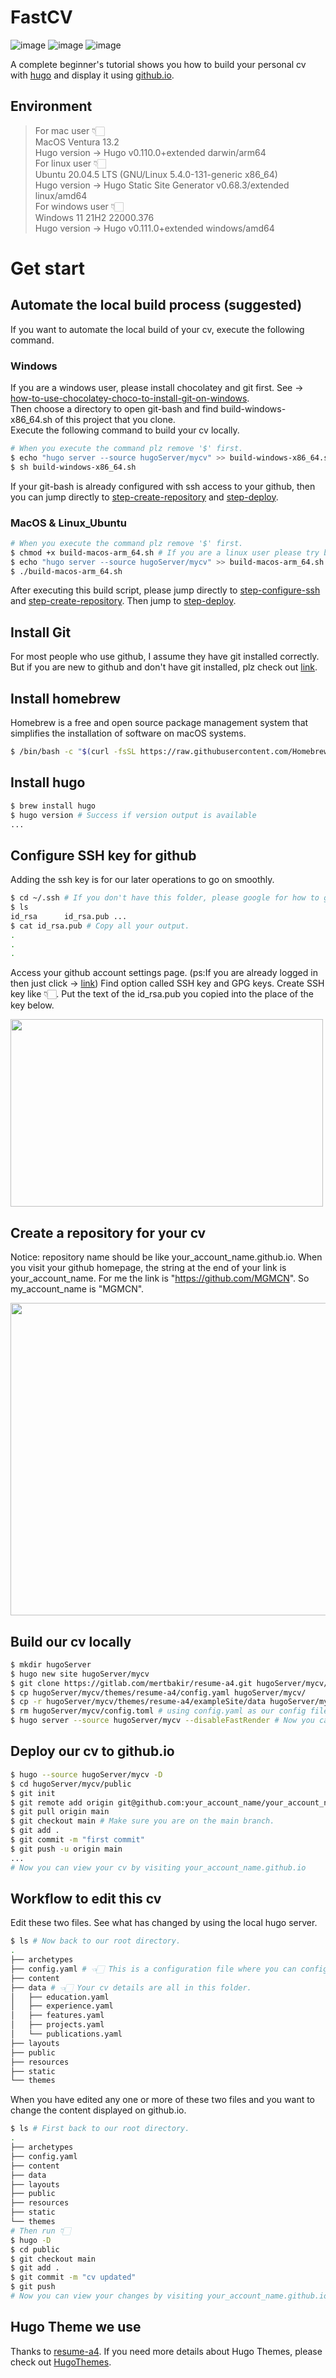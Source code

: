 # FastCV
![image](https://img.shields.io/github/actions/workflow/status/MGMCN/FastCV/actions.yml?logo=github)
![image](https://img.shields.io/github/last-commit/MGMCN/FastCV?logo=github)
![image](https://img.shields.io/github/license/MGMCN/FastCV)

A complete beginner's tutorial shows you how to build your personal cv with [hugo](https://github.com/gohugoio/hugo) and display it using [github.io](https://docs.github.com/en/pages).
## Environment
> For mac user 👇🏻  
> MacOS Ventura 13.2  
> Hugo version -> Hugo v0.110.0+extended darwin/arm64   
> For linux user 👇🏻  
> Ubuntu 20.04.5 LTS (GNU/Linux 5.4.0-131-generic x86_64)  
> Hugo version -> Hugo Static Site Generator v0.68.3/extended linux/amd64    
> For windows user 👇🏻  
> Windows 11 21H2 22000.376  
> Hugo version -> Hugo v0.111.0+extended windows/amd64
# Get start
## Automate the local build process (suggested)
If you want to automate the local build of your cv, execute the following command.
### Windows
If you are a windows user, please install chocolatey and git first. See -> [how-to-use-chocolatey-choco-to-install-git-on-windows](https://www.geeksforgeeks.org/how-to-use-chocolatey-choco-to-install-git-on-windows/).   
Then choose a directory to open git-bash and find build-windows-x86_64.sh of this project that you clone.  
Execute the following command to build your cv locally.  
```Bash
# When you execute the command plz remove '$' first.
$ echo "hugo server --source hugoServer/mycv" >> build-windows-x86_64.sh
$ sh build-windows-x86_64.sh
```
If your git-bash is already configured with ssh access to your github, then you can jump directly to [step-create-repository](#createrepository) and [step-deploy](#deploy).
### MacOS & Linux_Ubuntu
```Bash
# When you execute the command plz remove '$' first.
$ chmod +x build-macos-arm_64.sh # If you are a linux user please try build-linux-x86_64.sh
$ echo "hugo server --source hugoServer/mycv" >> build-macos-arm_64.sh
$ ./build-macos-arm_64.sh
```
After executing this build script, please jump directly to [step-configure-ssh](#configuressh) and [step-create-repository](#createrepository). Then jump to [step-deploy](#deploy).
## Install Git
For most people who use github, I assume they have git installed correctly. But if you are new to github and don't have git installed, plz check out [link](https://git-scm.com/download/mac).
## Install homebrew
Homebrew is a free and open source package management system that simplifies the installation of software on macOS systems.
```Bash
$ /bin/bash -c "$(curl -fsSL https://raw.githubusercontent.com/Homebrew/install/master/install.sh)"
```
## Install hugo
```Bash
$ brew install hugo
$ hugo version # Success if version output is available
...
```
## <a name="configuressh">Configure SSH key for github</a>
Adding the ssh key is for our later operations to go on smoothly.
```Bash
$ cd ~/.ssh # If you don't have this folder, please google for how to generate ssh key.
$ ls
id_rsa		id_rsa.pub ...
$ cat id_rsa.pub # Copy all your output.
.
.
.
```
Access your github account settings page. (ps:If you are already logged in then just click -> [link](https://github.com/settings/keys)) Find option called SSH key and GPG keys. Create SSH key like 👇🏻. Put the text of the id_rsa.pub you copied into the place of the key below.  

<img src="./images/add_sshkey.jpg" width = "500" height = "300"/>   

## <a name="createrepository">Create a repository for your cv</a>
Notice: repository name should be like your_account_name.github.io. When you visit your github homepage, the string at the end of your link is your_account_name. For me the link is "https://github.com/MGMCN". So my_account_name is "MGMCN".  

<img src="./images/create_repo.jpg" width = "700" height = "500"/>  

## Build our cv locally
```Bash
$ mkdir hugoServer
$ hugo new site hugoServer/mycv
$ git clone https://gitlab.com/mertbakir/resume-a4.git hugoServer/mycv/themes/resume-a4
$ cp hugoServer/mycv/themes/resume-a4/config.yaml hugoServer/mycv/
$ cp -r hugoServer/mycv/themes/resume-a4/exampleSite/data hugoServer/mycv/
$ rm hugoServer/mycv/config.toml # using config.yaml as our config file
$ hugo server --source hugoServer/mycv --disableFastRender # Now you can check your hugo-server is working locally by access http://localhost:1313/ .
```
## <a name="deploy">Deploy our cv to github.io</a>
```Bash
$ hugo --source hugoServer/mycv -D
$ cd hugoServer/mycv/public
$ git init
$ git remote add origin git@github.com:your_account_name/your_account_name.github.io.git
$ git pull origin main
$ git checkout main # Make sure you are on the main branch.
$ git add .
$ git commit -m "first commit"
$ git push -u origin main
...
# Now you can view your cv by visiting your_account_name.github.io
```
## Workflow to edit this cv
Edit these two files. See what has changed by using the local hugo server.
```Bash
$ ls # Now back to our root directory.
.
├── archetypes
├── config.yaml # 👈🏻 This is a configuration file where you can configure.
├── content
├── data # 👈🏻 Your cv details are all in this folder.
│   ├── education.yaml 
│   ├── experience.yaml
│   ├── features.yaml
│   ├── projects.yaml
│   └── publications.yaml
├── layouts
├── public
├── resources
├── static
└── themes
```
When you have edited any one or more of these two files and you want to change the content displayed on github.io.
```Bash
$ ls # First back to our root directory. 
.
├── archetypes
├── config.yaml
├── content
├── data
├── layouts
├── public
├── resources
├── static
└── themes
# Then run 👇🏻
$ hugo -D
$ cd public
$ git checkout main
$ git add .
$ git commit -m "cv updated"
$ git push
# Now you can view your changes by visiting your_account_name.github.io
```
## Hugo Theme we use
Thanks to [resume-a4](https://themes.gohugo.io/themes/resume-a4/). If you need more details about Hugo Themes, please check out [HugoThemes](https://themes.gohugo.io/).
